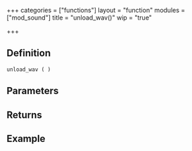 +++
categories = ["functions"]
layout = "function"
modules = ["mod_sound"]
title = "unload_wav()"
wip = "true"

+++

## Definition

    unload_wav ( )

## Parameters

## Returns

## Example

```
```
